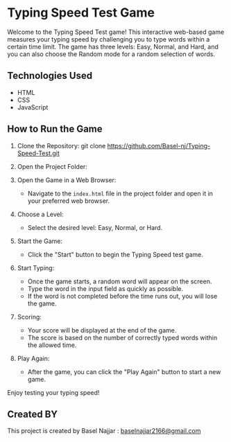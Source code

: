 # Typing Speed Test Game

Welcome to the Typing Speed Test game! This interactive web-based game measures your typing speed by challenging you to type words within a certain time limit. The game has three levels: Easy, Normal, and Hard, and you can also choose the Random mode for a random selection of words.

## Technologies Used
- HTML
- CSS
- JavaScript

## How to Run the Game

1. Clone the Repository: 
	git clone https://github.com/Basel-nj/Typing-Speed-Test.git
2. Open the Project Folder:

3. Open the Game in a Web Browser:
   - Navigate to the `index.html` file in the project folder and open it in your preferred web browser.

4. Choose a Level:
   - Select the desired level: Easy, Normal, or Hard.


5. Start the Game:
   - Click the "Start" button to begin the Typing Speed test game.

6. Start Typing:
   - Once the game starts, a random word will appear on the screen.
   - Type the word in the input field as quickly as possible.
   - If the word is not completed before the time runs out, you will lose the game.

7. Scoring:
   - Your score will be displayed at the end of the game.
   - The score is based on the number of correctly typed words within the allowed time.

8. Play Again:
   - After the game, you can click the "Play Again" button to start a new game.

Enjoy testing your typing speed!

## Created BY
This project is created by Basel Najjar  : baselnajjar2166@gmail.com
